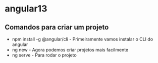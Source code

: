 # angular13

## Comandos para criar um projeto
- npm install -g @angular/cli - Primeiramente vamos instalar o CLI do angular
- ng new <nome> - Agora podemos criar projetos mais facilmente
- ng serve - Para rodar o projeto

